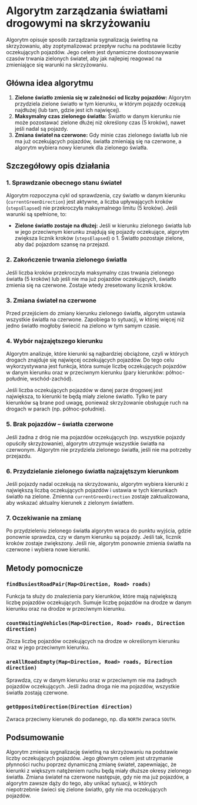 # Algorytm zarządzania światłami drogowymi na skrzyżowaniu

Algorytm opisuje sposób zarządzania sygnalizacją świetlną na skrzyżowaniu, aby zoptymalizować przepływ ruchu na podstawie liczby oczekujących pojazdów. Jego celem jest dynamiczne dostosowywanie czasów trwania zielonych świateł, aby jak najlepiej reagować na zmieniające się warunki na skrzyżowaniu.

## Główna idea algorytmu

1. **Zielone światło zmienia się w zależności od liczby pojazdów:** Algorytm przydziela zielone światło w tym kierunku, w którym pojazdy oczekują najdłużej (lub tam, gdzie jest ich najwięcej).
2. **Maksymalny czas zielonego światła:** Światło w danym kierunku nie może pozostawać zielone dłużej niż określony czas (5 kroków), nawet jeśli nadal są pojazdy.
3. **Zmiana świateł na czerwone:** Gdy minie czas zielonego światła lub nie ma już oczekujących pojazdów, światła zmieniają się na czerwone, a algorytm wybiera nowy kierunek dla zielonego światła.

## Szczegółowy opis działania

### 1. **Sprawdzanie obecnego stanu świateł**

Algorytm rozpoczyna cykl od sprawdzenia, czy światło w danym kierunku (`currentGreenDirection`) jest aktywne, a liczba upływających kroków (`stepsElapsed`) nie przekroczyła maksymalnego limitu (5 kroków). Jeśli warunki są spełnione, to:

- **Zielone światło zostaje na dłużej:** Jeśli w kierunku zielonego światła lub w jego przeciwnym kierunku znajdują się pojazdy oczekujące, algorytm zwiększa licznik kroków (`stepsElapsed`) o 1. Światło pozostaje zielone, aby dać pojazdom szansę na przejazd.

### 2. **Zakończenie trwania zielonego światła**

Jeśli liczba kroków przekroczyła maksymalny czas trwania zielonego światła (5 kroków) lub jeśli nie ma już pojazdów oczekujących, światło zmienia się na czerwone. Zostaje wtedy zresetowany licznik kroków.

### 3. **Zmiana świateł na czerwone**

Przed przejściem do zmiany kierunku zielonego światła, algorytm ustawia wszystkie światła na czerwone. Zapobiega to sytuacji, w której więcej niż jedno światło mogłoby świecić na zielono w tym samym czasie.

### 4. **Wybór najzajętszego kierunku**

Algorytm analizuje, które kierunki są najbardziej obciążone, czyli w których drogach znajduje się najwięcej oczekujących pojazdów. Do tego celu wykorzystywana jest funkcja, która sumuje liczbę oczekujących pojazdów w danym kierunku oraz w przeciwnym kierunku (pary kierunków: północ-południe, wschód-zachód).

Jeśli liczba oczekujących pojazdów w danej parze drogowej jest największa, to kierunki te będą miały zielone światło. Tylko te pary kierunków są brane pod uwagę, ponieważ skrzyżowanie obsługuje ruch na drogach w parach (np. północ-południe).

### 5. **Brak pojazdów – światła czerwone**

Jeśli żadna z dróg nie ma pojazdów oczekujących (np. wszystkie pojazdy opuściły skrzyżowanie), algorytm utrzymuje wszystkie światła na czerwonym. Algorytm nie przydziela zielonego światła, jeśli nie ma potrzeby przejazdu.

### 6. **Przydzielanie zielonego światła najzajętszym kierunkom**

Jeśli pojazdy nadal oczekują na skrzyżowaniu, algorytm wybiera kierunki z największą liczbą oczekujących pojazdów i ustawia w tych kierunkach światło na zielone. Zmienna `currentGreenDirection` zostaje zaktualizowana, aby wskazać aktualny kierunek z zielonym światłem.

### 7. **Oczekiwanie na zmianę**

Po przydzieleniu zielonego światła algorytm wraca do punktu wyjścia, gdzie ponownie sprawdza, czy w danym kierunku są pojazdy. Jeśli tak, licznik kroków zostaje zwiększony. Jeśli nie, algorytm ponownie zmienia światła na czerwone i wybiera nowe kierunki.

## Metody pomocnicze

### `findBusiestRoadPair(Map<Direction, Road> roads)`
Funkcja ta służy do znalezienia pary kierunków, które mają największą liczbę pojazdów oczekujących. Sumuje liczbę pojazdów na drodze w danym kierunku oraz na drodze w przeciwnym kierunku.

### `countWaitingVehicles(Map<Direction, Road> roads, Direction direction)`
Zlicza liczbę pojazdów oczekujących na drodze w określonym kierunku oraz w jego przeciwnym kierunku.

### `areAllRoadsEmpty(Map<Direction, Road> roads, Direction direction)`
Sprawdza, czy w danym kierunku oraz w przeciwnym nie ma żadnych pojazdów oczekujących. Jeśli żadna droga nie ma pojazdów, wszystkie światła zostają czerwone.

### `getOppositeDirection(Direction direction)`
Zwraca przeciwny kierunek do podanego, np. dla `NORTH` zwraca `SOUTH`.

## Podsumowanie

Algorytm zmienia sygnalizację świetlną na skrzyżowaniu na podstawie liczby oczekujących pojazdów. Jego głównym celem jest utrzymanie płynności ruchu poprzez dynamiczną zmianę świateł, zapewniając, że kierunki z większym natężeniem ruchu będą miały dłuższe okresy zielonego światła. Zmiana świateł na czerwone następuje, gdy nie ma już pojazdów, a algorytm zawsze dąży do tego, aby unikać sytuacji, w których niepotrzebnie świeci się zielone światło, gdy nie ma oczekujących pojazdów.
